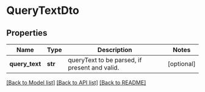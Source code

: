 # QueryTextDto

## Properties
Name | Type | Description | Notes
------------ | ------------- | ------------- | -------------
**query_text** | **str** | queryText to be parsed, if present and valid. | [optional] 

[[Back to Model list]](../README.md#documentation-for-models) [[Back to API list]](../README.md#documentation-for-api-endpoints) [[Back to README]](../README.md)



